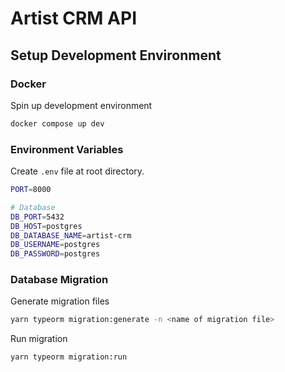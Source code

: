 # Artist CRM API

## Setup Development Environment

### Docker

Spin up development environment

```bash
docker compose up dev
```

### Environment Variables

Create `.env` file at root directory.

```bash
PORT=8000

# Database
DB_PORT=5432
DB_HOST=postgres
DB_DATABASE_NAME=artist-crm
DB_USERNAME=postgres
DB_PASSWORD=postgres
```

### Database Migration

Generate migration files

```bash
yarn typeorm migration:generate -n <name of migration file>
```

Run migration

```bash
yarn typeorm migration:run
```
